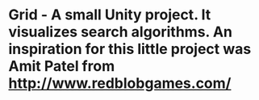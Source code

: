 # Grid - A small Unity project. It visualizes search algorithms. An inspiration for this little project was Amit Patel from http://www.redblobgames.com/
